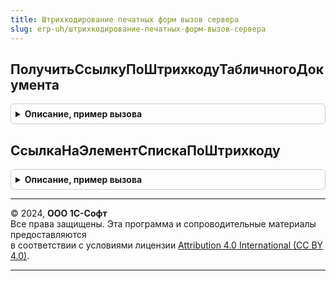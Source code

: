 ```yaml
---
title: Штрихкодирование печатных форм вызов сервера
slug: erp-uh/штрихкодирование-печатных-форм-вызов-сервера
---
```



## ПолучитьСсылкуПоШтрихкодуТабличногоДокумента
<details style="margin: 1em 0; padding: 0.5em; border: 1px solid #ccc; border-radius: 6px;">

<summary style="font-weight: bold; cursor: pointer;">Описание, пример вызова</summary>

```bsl

// Возвращает ссылку на элемент списка по штрихкоду
//
// Параметры:
//  Штрихкод - Строка - Штрихкод
//  Менеджеры - Массив - Пустые ссылки на документы, в которых требуется выполнить поиск по штрихкоду.
//
// Возвращаемое значение:
//  ЛюбаяСсылка - Ссылка на найденный элемент.
//
Функция ПолучитьСсылкуПоШтрихкодуТабличногоДокумента(Штрихкод, Менеджеры = Неопределено) Экспорт
```

Пример вызова
```bsl
Результат = ШтрихкодированиеПечатныхФормВызовСервера.ПолучитьСсылкуПоШтрихкодуТабличногоДокумента(Штрихкод, Менеджеры);
```
</details>

## СсылкаНаЭлементСпискаПоШтрихкоду
<details style="margin: 1em 0; padding: 0.5em; border: 1px solid #ccc; border-radius: 6px;">

<summary style="font-weight: bold; cursor: pointer;">Описание, пример вызова</summary>

```bsl

// Возвращает ссылку на элемент списка по штрихкоду
//
// Параметры:
//  Штрихкод - Строка - Штрихкод
//  ДоступныеХозяйственныеОперацииИДокументы - ТаблицаЗначений -
//
// Возвращаемое значение:
//  ЛюбаяСсылка - Ссылка на найденный элемент.
//
Функция СсылкаНаЭлементСпискаПоШтрихкоду(Штрихкод, ДоступныеХозяйственныеОперацииИДокументы) Экспорт
```

Пример вызова
```bsl
Результат = ШтрихкодированиеПечатныхФормВызовСервера.СсылкаНаЭлементСпискаПоШтрихкоду(Штрихкод, ДоступныеХозяйственныеОперацииИДокументы) 
```
</details>

---

© 2024, **ООО 1С-Софт**  
Все права защищены. Эта программа и сопроводительные материалы предоставляются  
в соответствии с условиями лицензии [Attribution 4.0 International (CC BY 4.0)](https://creativecommons.org/licenses/by/4.0/legalcode).

---
